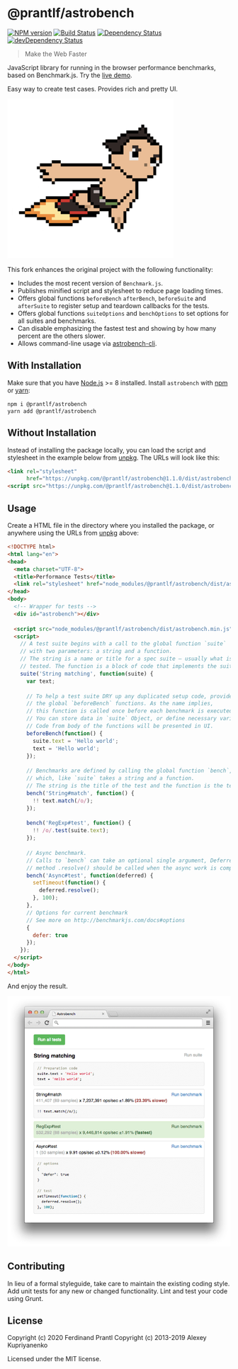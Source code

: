 # @prantlf/astrobench

[![NPM version](https://badge.fury.io/js/%40prantlf%2Fastrobench.svg)](http://badge.fury.io/js/%40prantlf%2Fastrobench)
[![Build Status](https://travis-ci.org/prantlf/astrobench.png)](https://travis-ci.org/prantlf/astrobench)
[![Dependency Status](https://david-dm.org/prantlf/astrobench.svg)](https://david-dm.org/prantlf/astrobench)
[![devDependency Status](https://david-dm.org/prantlf/astrobench/dev-status.svg)](https://david-dm.org/prantlf/astrobench#info=devDependencies)

> Make the Web Faster

JavaScript library for running in the browser performance benchmarks, based on Benchmark.js. Try the [live demo].

Easy way to create test cases. Provides rich and pretty UI.

[![astro.png][2]][1]

This fork enhances the original project with the following functionality:

* Includes the most recent version of `Benchmark.js`.
* Publishes minified script and stylesheet to reduce page loading times.
* Offers global functions `beforeBench` `afterBench`, `beforeSuite` and `afterSuite` to register setup and teardown callbacks for the tests.
* Offers global functions `suiteOptions` and `benchOptions` to set options for all suites and benchmarks.
* Can disable emphasizing the fastest test and showing by how many percent are the others slower.
* Allows command-line usage via [astrobench-cli].

## With Installation

Make sure that you have [Node.js] >= 8 installed. Install `astrobench` with [npm] or [yarn]:

```
npm i @prantlf/astrobench
yarn add @prantlf/astrobench
```

## Without Installation

Instead of installing the package locally, you can load the script and stylesheet in the example below from [unpkg]. The URLs will look like this:

```html
<link rel="stylesheet"
      href="https://unpkg.com/@prantlf/astrobench@1.1.0/dist/astrobench.min.css">
<script src="https://unpkg.com/@prantlf/astrobench@1.1.0/dist/astrobench.min.js"></script>
```

## Usage

Create a HTML file in the directory where you installed the package, or anywhere using the URLs from [unpkg] above:

```html
<!DOCTYPE html>
<html lang="en">
<head>
  <meta charset="UTF-8">
  <title>Performance Tests</title>
  <link rel="stylesheet" href="node_modules/@prantlf/astrobench/dist/astrobench.min.css">
</head>
<body>
  <!-- Wrapper for tests -->
  <div id="astrobench"></div>

  <script src="node_modules/@prantlf/astrobench/dist/astrobench.min.js"></script>
  <script>
    // A test suite begins with a call to the global function `suite`
    // with two parameters: a string and a function.
    // The string is a name or title for a spec suite – usually what is being
    // tested. The function is a block of code that implements the suite.
    suite('String matching', function(suite) {
      var text;

      // To help a test suite DRY up any duplicated setup code, provides
      // the global `beforeBench` functions. As the name implies,
      // this function is called once before each benchmark is executed.
      // You can store data in `suite` Object, or define necessary variables.
      // Code from body of the functions will be presented in UI.
      beforeBench(function() {
        suite.text = 'Hello world';
        text = 'Hello world';
      });

      // Benchmarks are defined by calling the global function `bench`,
      // which, like `suite` takes a string and a function.
      // The string is the title of the test and the function is the test.
      bench('String#match', function() {
        !! text.match(/o/);
      });

      bench('RegExp#test', function() {
        !! /o/.test(suite.text);
      });

      // Async benchmark.
      // Calls to `bench` can take an optional single argument, Deferred object,
      // method .resolve() should be called when the async work is complete.
      bench('Async#test', function(deferred) {
        setTimeout(function() {
          deferred.resolve();
        }, 100);
      },
      // Options for current benchmark
      // See more on http://benchmarkjs.com/docs#options
      {
        defer: true
      });
    });
  </script>
</body>
</html>
```

And enjoy the result.

[![sample.png][3]][1]

## Contributing

In lieu of a formal styleguide, take care to maintain the existing coding
style.  Add unit tests for any new or changed functionality. Lint and test
your code using Grunt.

## License

Copyright (c) 2020 Ferdinand Prantl
Copyright (c) 2013-2019 Alexey Kupriyanenko

Licensed under the MIT license.

[1]: http://prantlf.github.com/astrobench/
[2]: doc/astro.png
[3]: doc/sample.png
[unpkg]: https://unpkg.com
[live demo]: http://prantlf.github.com/astrobench/
[astrobench-cli]: https://www.npmjs.com/package/astrobench-cli
[Node.js]: http://nodejs.org/
[npm]: https://www.npmjs.org/
[yarn]: https://yarnpkg.com/
